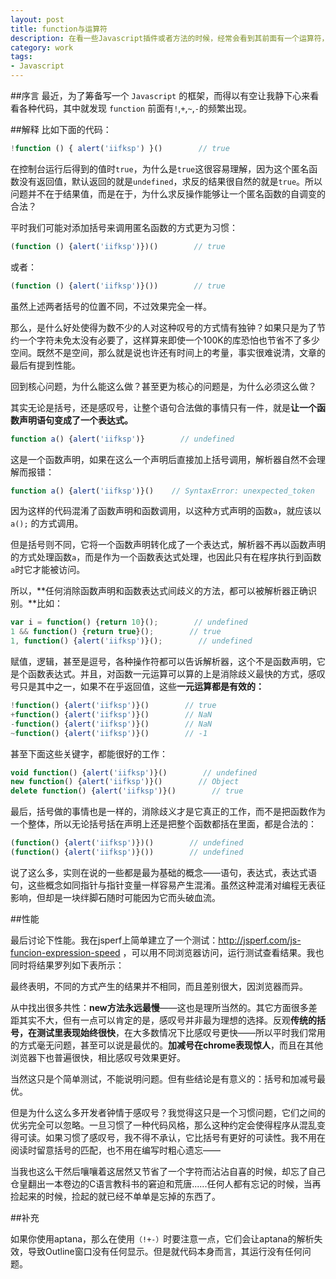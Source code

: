 ```yaml
---
layout: post
title: function与运算符
description: 在看一些Javascript插件或者方法的时候，经常会看到其前面有一个运算符，解释一下。
category: work
tags:
- Javascript
---
```


##序言
最近，为了筹备写一个 `Javascript` 的框架，而得以有空让我静下心来看看各种代码，其中就发现 `function` 前面有`!`,`+`,`~`,`-`的频繁出现。

##解释
比如下面的代码：

```javascript
!function () { alert('iifksp') }()        // true
```

在控制台运行后得到的值时`true`，为什么是`true`这很容易理解，因为这个匿名函数没有返回值，默认返回的就是`undefined`，求反的结果很自然的就是`true`。所以问题并不在于结果值，而是在于，为什么求反操作能够让一个匿名函数的自调变的合法？

平时我们可能对添加括号来调用匿名函数的方式更为习惯：

```javascript
(function () {alert('iifksp')})()        // true
```

或者：

```javascript
(function () {alert('iifksp')}())        // true
```

虽然上述两者括号的位置不同，不过效果完全一样。

那么，是什么好处使得为数不少的人对这种叹号的方式情有独钟？如果只是为了节约一个字符未免太没有必要了，这样算来即使一个100K的库恐怕也节省不了多少空间。既然不是空间，那么就是说也许还有时间上的考量，事实很难说清，文章的最后有提到性能。

回到核心问题，为什么能这么做？甚至更为核心的问题是，为什么必须这么做？

其实无论是括号，还是感叹号，让整个语句合法做的事情只有一件，就是**让一个函数声明语句变成了一个表达式。**

```javascript
function a() {alert('iifksp')}        // undefined  
```

这是一个函数声明，如果在这么一个声明后直接加上括号调用，解析器自然不会理解而报错：

```javascript
function a() {alert('iifksp')}()    // SyntaxError: unexpected_token 
```

因为这样的代码混淆了函数声明和函数调用，以这种方式声明的函数`a`，就应该以 `a();` 的方式调用。

但是括号则不同，它将一个函数声明转化成了一个表达式，解析器不再以函数声明的方式处理函数`a`，而是作为一个函数表达式处理，也因此只有在程序执行到函数`a`时它才能被访问。

所以，**任何消除函数声明和函数表达式间歧义的方法，都可以被解析器正确识别。**比如：

```javascript
var i = function() {return 10}();        // undefined  
1 && function() {return true}();        // true  
1, function() {alert('iifksp')}();        // undefined 
```

赋值，逻辑，甚至是逗号，各种操作符都可以告诉解析器，这个不是函数声明，它是个函数表达式。并且，对函数一元运算可以算的上是消除歧义最快的方式，感叹号只是其中之一，如果不在乎返回值，这些**一元运算都是有效的：**

```javascript
!function() {alert('iifksp')}()        // true
+function() {alert('iifksp')}()        // NaN
-function() {alert('iifksp')}()        // NaN
~function() {alert('iifksp')}()        // -1
```

甚至下面这些关键字，都能很好的工作：

```javascript
void function() {alert('iifksp')}()        // undefined  
new function() {alert('iifksp')}()        // Object  
delete function() {alert('iifksp')}()        // true
```

最后，括号做的事情也是一样的，消除歧义才是它真正的工作，而不是把函数作为一个整体，所以无论括号括在声明上还是把整个函数都括在里面，都是合法的：

```javascript
(function() {alert('iifksp')})()        // undefined
(function() {alert('iifksp')}())        // undefined
```

说了这么多，实则在说的一些都是最为基础的概念——语句，表达式，表达式语句，这些概念如同指针与指针变量一样容易产生混淆。虽然这种混淆对编程无表征影响，但却是一块绊脚石随时可能因为它而头破血流。

##性能

最后讨论下性能。我在jsperf上简单建立了一个测试：http://jsperf.com/js-funcion-expression-speed ，可以用不同浏览器访问，运行测试查看结果。我也同时将结果罗列如下表所示：

最终表明，不同的方式产生的结果并不相同，而且差别很大，因浏览器而异。

从中找出很多共性：**new方法永远最慢**——这也是理所当然的。其它方面很多差距其实不大，但有一点可以肯定的是，感叹号并非最为理想的选择。反观**传统的括号，在测试里表现始终很快**，在大多数情况下比感叹号更快——所以平时我们常用的方式毫无问题，甚至可以说是最优的。**加减号在chrome表现惊人**，而且在其他浏览器下也普遍很快，相比感叹号效果更好。

当然这只是个简单测试，不能说明问题。但有些结论是有意义的：括号和加减号最优。

但是为什么这么多开发者钟情于感叹号？我觉得这只是一个习惯问题，它们之间的优劣完全可以忽略。一旦习惯了一种代码风格，那么这种约定会使得程序从混乱变得可读。如果习惯了感叹号，我不得不承认，它比括号有更好的可读性。我不用在阅读时留意括号的匹配，也不用在编写时粗心遗忘——

当我也这么干然后嚷嚷着这居然又节省了一个字符而沾沾自喜的时候，却忘了自己仓皇翻出一本卷边的C语言教科书的窘迫和荒唐......任何人都有忘记的时候，当再捡起来的时候，捡起的就已经不单单是忘掉的东西了。

##补充

如果你使用aptana，那么在使用`（!+-）`时要注意一点，它们会让aptana的解析失效，导致Outline窗口没有任何显示。但是就代码本身而言，其运行没有任何问题。